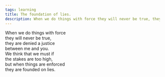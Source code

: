 ```yaml
---
tags: learning
title: The foundation of lies.
description: When we do things with force they will never be true, they are denied a justice between me and you.  
---
```




When we do things with force  
they will never be true,  
they are denied a justice  
between me and you.  
We think that we must if  
the stakes are too high,  
but when things are enforced  
they are founded on lies.  
